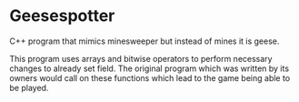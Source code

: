 # Geesespotter
C++ program that mimics minesweeper but instead of mines it is geese. 

This program uses arrays and bitwise operators to perform necessary changes to already set field.
The original program which was written by its owners would call on these functions which lead to the game being able to be played.
